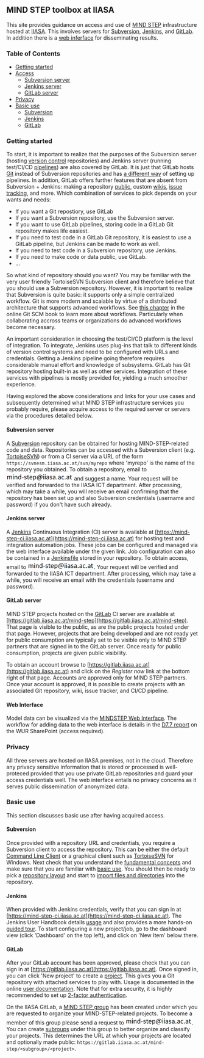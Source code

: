 ## MIND STEP toolbox at IIASA

This site provides guidance on access and use of [MIND STEP](https://mind-step.eu/) infrastructure hosted at [IIASA](https://iiasa.ac.at/). This involves servers for [Subversion](https://subversion.apache.org/), [Jenkins](https://www.jenkins.io/), and [GitLab](https://en.wikipedia.org/wiki/GitLab). In addition there is a [web inferface](https://mindstep.geo-wiki.org/) for disseminating results.

### Table of Contents

* [Getting started](#getting-started)
* [Access](#access)
  + [Subversion server](#subversion-server)
  + [Jenkins server](#jenkins-server)
  + [GitLab server](#gitlab-server)
* [Privacy](#privacy)
* [Basic use](#basic-use)
  + [Subversion](#subversion)
  + [Jenkins](#jenkins)
  + [GitLab](#gitlab)

### Getting started

To start, it is important to realize that the purposes of the Subversion server (hosting [version control](https://en.wikipedia.org/wiki/Version_control) repositories) and Jenkins server (running test/CI/CD [pipelines](https://www.jenkins.io/solutions/pipeline/)) are also covered by GitLab. It is just that GitLab hosts [Git](https://git-scm.com/) instead of Subversion repositories and has [a different way](https://docs.gitlab.com/ee/ci/quick_start/) of setting up pipelines. In addition, GitLab offers further features that are absent from Subversion + Jenkins: making a repository [public](https://docs.gitlab.com/ee/public_access/public_access.html), custom [wikis](https://docs.gitlab.com/ee/user/project/wiki), [issue tracking](https://docs.gitlab.com/ee/user/project/issues/), and more. Which combination of services to pick depends on your wants and needs:

- If you want a Git repostiory, use GitLab
- If you want a Subversion repository, use the Subversion server.
- If you want to use GitLab pipelines, storing code in a GitLab Git repository makes life easiest.
- If you need to test code in a GitLab Git repository, it is easiest to use a GitLab pipeline, but Jenkins can be made to work as well.
- If you need to test code in a Subversion repository, use Jenkins.
- If you need to make code or data public, use GitLab.
- ...

So what kind of repository should you want? You may be familiar with the very user friendly TortoiseSVN Subversion client and therefore believe that you should use a Subversion repository. However, it is important to realize that Subversion is quite basic: it supports only a simple centralized workflow. Git is more modern and scalable by virtue of a distributed architecture that supports advanced workflows. See [this chapter](https://git-scm.com/book/en/v2/Distributed-Git-Distributed-Workflows) in the online Git SCM book to learn more about workflows. Particularly when collaborating accross teams or organizations do advanced workflows become necessary.

An important consideration in choosing the test/CI/CD platform is the level of integration. To integrate, Jenkins uses plug-ins that talk to different kinds of version control systems and need to be configured with URLs and credentials. Getting a Jenkins pipeline going therefore requires considerable manual effort and knowledge of subsystems. GitLab has Git repository hosting built-in as well as other services. Integration of these services with pipelines is mostly provided for, yielding a much smoother experience.

Having explored the above considerations and links for your use cases and subsequently determined what MIND STEP infrastructure services you probably require, please acquire access to the required server or servers via the procedures detailed below.

#### Subversion server

A [Subversion](https://subversion.apache.org/) repository can be obtained for hosting MIND-STEP-related code and data. Repositories can be accessed with a Subversion client (e.g. [TortoiseSVN](https://tortoisesvn.net/)) or from a CI server via a URL of the form `https://svnesm.iiasa.ac.at/svn/myrepo` where 'myrepo' is the name of the repository you obtained. To obtain a repository, email to ![](images/email.png) and suggest a name. Your request will be verified and forwarded to the IIASA ICT department. After processing, which may take a while, you will receive an email confirming that the repository has been set up and also Subversion credentials (username and password) if you don't have such already.

#### Jenkins server

A [Jenkins](https://www.jenkins.io/) Continuous Integration (CI) server is available at [https://mind-step-ci.iiasa.ac.at](https://mind-step-ci.iiasa.ac.at) for hosting test and integration automation jobs. These jobs can be configured and managed via the web interface available under the given link. Job configuration can also be contained in a [Jenkinsfile](https://www.jenkins.io/doc/book/pipeline/jenkinsfile/) stored in your repository. To obtain access, email to ![](images/email.png). Your request will be verified and forwarded to the IIASA ICT department. After processing, which may take a while, you will receive an email with the credentials (username and password).

#### GitLab server

MIND STEP projects hosted on the [GitLab](https://en.wikipedia.org/wiki/GitLab) CI server are available at [https://gitlab.iiasa.ac.at/mind-step](https://gitlab.iiasa.ac.at/mind-step). That page is visible to the public, as are the public projects hosted under that page. However, projects that are being developed and are not ready yet for public consumption are typically set to be visible only to MIND STEP partners that are signed in to the GitLab server. Once ready for public consumption, projects are given public visibility.

To obtain an account browse to [https://gitlab.iiasa.ac.at](https://gitlab.iiasa.ac.at) and click on the *Register now* link at the bottom right of that page. Accounts are approved only for MIND STEP partners. Once your account is approved, it is possible to create projects with an associated Git repository, wiki, issue tracker, and CI/CD pipeline.

#### Web Interface

Model data can be visualized via the [MINDSTEP Web Interface](https://mindstep.geo-wiki.org/). The workflow for adding data to the web interface is details in the [D7.7 report](https://wageningenur4.sharepoint.com/%3ab%3a/r/sites/MINDSTEP/Gedeelde%20documenten/Deliverables/WP%207/MIND%20STEP%20deliverable%207.7_IIASA.pdf?csf=1&web=1&e=blFwCw) on the WUR SharePoint (access required).

### Privacy

All three servers are hosted on IIASA premises, not in the cloud. Therefore any privacy sensitive information that is stored or processed is well-proteced provided that you use private GitLab repositories and guard your access credentials well. The web interface entails no privacy concerns as it serves public dissemination of anonymized data.

### Basic use

This section discusses basic use after having acquired access.

#### Subversion

Once provided with a repository URL and credentials, you require a Subversion client to access the repository. This can be either the default [Command Line Client](http://svnbook.red-bean.com/en/1.7/svn-book.html#svn.ref.svn) or a graphical client such as [TortoiseSVN](https://tortoisesvn.net/) for Windows. Next check that you understand the [fundamental concepts](http://svnbook.red-bean.com/en/1.7/svn-book.html#svn.basic) and make sure that you are familiar with [basic use](http://svnbook.red-bean.com/en/1.7/svn-book.html#svn.tour). You should then be ready to pick a [repository layout](http://svnbook.red-bean.com/en/1.7/svn-book.html#svn.tour.importing.layout) and start to [import files and directories](http://svnbook.red-bean.com/en/1.7/svn-book.html#svn.tour.importing.import) into the repository.

#### Jenkins

When provided with Jenkins credentials, verify that you can sign in at [https://mind-step-ci.iiasa.ac.at](https://mind-step-ci.iiasa.ac.at). The Jenkins User Handbook details [usage](https://www.jenkins.io/doc/book/using/) and also provides a more hands-on [guided tour](https://www.jenkins.io/doc/pipeline/tour/hello-world/). To start configuring a new project/job, go to the dashboard view (click 'Dashboard' on the top left), and click on 'New Item' below there.

#### GitLab

After your GitLab account has been approved, please check that you can sign in at [https://gitlab.iiasa.ac.at](https://gitlab.iiasa.ac.at). Once signed in, you can click 'New project' to create a [project](https://docs.gitlab.com/ee/user/project/). This gives you a Git repository with attached services to play with. Usage is documented in the online [user documentation](https://docs.gitlab.com/ee/user/index.html). Note that for extra security, it is highly recommended to set up [2-factor authentication](https://docs.gitlab.com/ee/user/profile/account/two_factor_authentication.html#enabling-2fa).

On the IIASA GitLab, a [MIND STEP group](https://gitlab.iiasa.ac.at/mind-step) has been created under which you are requested to organize your MIND-STEP-related projects. To become a member of this group please send a request to ![](images/email.png). You can create [subroups](https://docs.gitlab.com/ee/user/group/subgroups/) under this group to better organize and classify your projects. This determines the URL at which your projects are located and optionally made public: `https://gitlab.iiasa.ac.at/mind-step/<subgroup>/<project>`.
